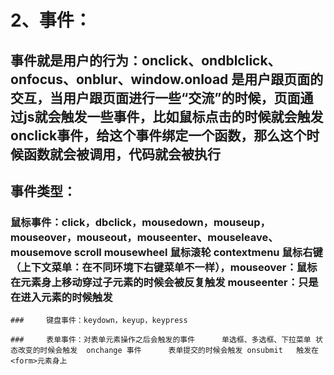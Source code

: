 # 2、事件：

## 	事件就是用户的行为：onclick、ondblclick、onfocus、onblur、window.onload    是用户跟页面的交互，当用户跟页面进行一些“交流”的时候，页面通过js就会触发一些事件，比如鼠标点击的时候就会触发onclick事件，给这个事件绑定一个函数，那么这个时候函数就会被调用，代码就会被执行

## 事件类型：

### 	鼠标事件：click，dbclick，mousedown，mouseup，mouseover，mouseout，mouseenter、mouseleave、mousemove                scroll    mousewheel    鼠标滚轮                contextmenu  鼠标右键（上下文菜单：在不同环境下右键菜单不一样），mouseover：鼠标在元素身上移动穿过子元素的时候会被反复触发    mouseenter：只是在进入元素的时候触发

	### 	键盘事件：keydown，keyup，keypress

	### 	表单事件：对表单元素操作之后会触发的事件      单选框、多选框、下拉菜单 状态改变的时候会触发  onchange 事件      表单提交的时候会触发 onsubmit   触发在<form>元素身上





